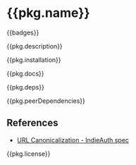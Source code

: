 # {{pkg.name}}

{{badges}}

{{pkg.description}}

<!-- toc -->

{{pkg.installation}}

{{pkg.docs}}

{{pkg.deps}}

{{pkg.peerDependencies}}

## References

- [URL Canonicalization - IndieAuth spec](https://indieauth.spec.indieweb.org/#x3-4-url-canonicalization)

{{pkg.license}}
